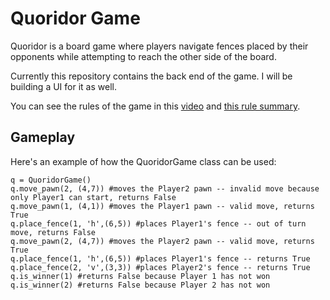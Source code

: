 # Quoridor Game

Quoridor is a board game where players navigate fences placed by their opponents while attempting to reach the other side of the board.

Currently this repository contains the back end of the game. I will be building a UI for it as well.

You can see the rules of the game in this [video](https://www.youtube.com/watch?v=6ISruhN0Hc0) and [this rule summary](http://lode.ameije.com/quoridor/Rules/quoridor_rules.html).


## Gameplay

Here's an example of how the QuoridorGame class can be used:

```
q = QuoridorGame()
q.move_pawn(2, (4,7)) #moves the Player2 pawn -- invalid move because only Player1 can start, returns False
q.move_pawn(1, (4,1)) #moves the Player1 pawn -- valid move, returns True
q.place_fence(1, 'h',(6,5)) #places Player1's fence -- out of turn move, returns False 
q.move_pawn(2, (4,7)) #moves the Player2 pawn -- valid move, returns True
q.place_fence(1, 'h',(6,5)) #places Player1's fence -- returns True
q.place_fence(2, 'v',(3,3)) #places Player2's fence -- returns True
q.is_winner(1) #returns False because Player 1 has not won
q.is_winner(2) #returns False because Player 2 has not won

```

